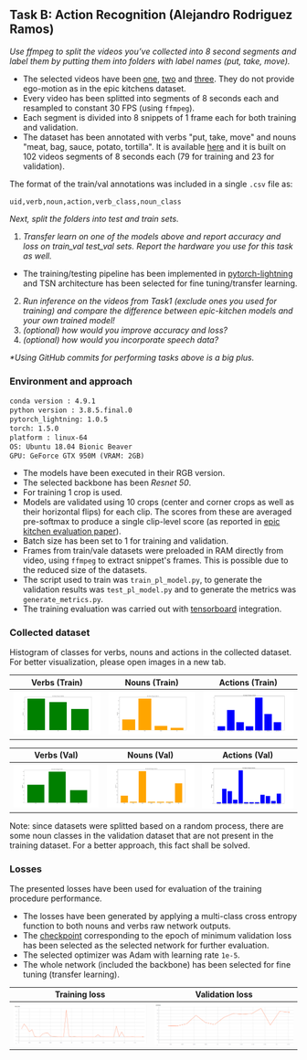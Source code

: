 ## Task B: Action Recognition (Alejandro Rodriguez Ramos)

_Use ffmpeg to split the videos you’ve collected into 8 second segments and label them by putting them into folders with label names (put, take, move)._

  -  The selected videos have been [one](https://www.youtube.com/watch?v=ZUr3DxYyTqI&t), [two](https://www.youtube.com/watch?v=c-uBjf988yE&t) and [three](https://www.youtube.com/watch?v=wiAYDb73Dbo&t). They do not provide ego-motion as in the epic kitchens dataset.
  - Every video has been splitted into segments of 8 seconds each and resampled to constant 30 FPS (using `ffmpeg`).
  - Each segment is divided into 8 snippets of 1 frame each for both training and validation.
  - The dataset has been annotated with verbs "put, take, move" and nouns "meat, bag, sauce, potato, tortilla". It is available [here](https://upm365-my.sharepoint.com/:u:/g/personal/alejandro_rramos_alumnos_upm_es/EXBXPixxHlRKvTmXoOsp7gUBuOhIWmlKIejCB51FputDwg?e=uFLXyI) and it is built on 102 videos segments of 8 seconds each (79 for training and 23 for validation).
  
  The format of the train/val annotations was included in a single `.csv` file as:
  
  ```
  uid,verb,noun,action,verb_class,noun_class
  ```

_Next, split the folders into test and train sets._

1. _Transfer learn on one of the models above and report accuracy and loss on train_val test_val sets. Report the hardware you use for this task as well._
  
  - The training/testing pipeline has been implemented in [pytorch-lightning](https://pytorch-lightning.readthedocs.io/en/stable/) and TSN architecture has been selected for fine tuning/transfer learning.  

2. _Run inference on the videos from Task1 (exclude ones you used for training) and compare the difference between epic-kitchen models and your own trained model!_
3. _(optional) how would you improve accuracy and loss?_
4. _(optional) how would you incorporate speech data?_

_*Using GitHub commits for performing tasks above is a big plus._

### Environment and approach

  ```
  conda version : 4.9.1
  python version : 3.8.5.final.0
  pytorch_lightning: 1.0.5
  torch: 1.5.0
  platform : linux-64
  OS: Ubuntu 18.04 Bionic Beaver
  GPU: GeForce GTX 950M (VRAM: 2GB)
  ```
 
  - The models have been executed in their RGB version.
  - The selected backbone has been _Resnet 50_.
  - For training 1 crop is used.
  - Models are validated using 10 crops (center and corner crops as well as their horizontal flips) for each clip. The scores from these are averaged pre-softmax to produce a single clip-level score (as reported in [epic kitchen evaluation paper](https://arxiv.org/pdf/1908.00867.pdf)).
  - Batch size has been set to 1 for training and validation.
  - Frames from train/vale datasets were preloaded in RAM directly from video, using `ffmpeg` to extract snippet's frames. This is possible due to the reduced size of the datasets.
  - The script used to train was `train_pl_model.py`, to generate the validation results was `test_pl_model.py` and to generate the metrics was `generate_metrics.py`.
  - The training evaluation was carried out with [tensorboard](https://www.tensorflow.org/tensorboard?hl=es-419) integration.
  
  ### Collected dataset
  
  Histogram of classes for verbs, nouns and actions in the collected dataset. For better visualization, please open images in a new tab.
  
  | Verbs (Train) | Nouns (Train) | Actions (Train) |
| --- | --- | --- |
| ![](images/task_b/val_stats_verbs.png)  |  ![](images/task_b/val_stats_nouns.png) | ![](images/task_b/val_stats_actions.png) |

  | Verbs (Val) | Nouns (Val) | Actions (Val) |
| --- | --- | --- |
| ![](images/task_b/train_stats_verbs.png)  |  ![](images/task_b/train_stats_nouns.png) | ![](images/task_b/train_stats_actions.png) |

Note: since datasets were splitted based on a random process, there are some noun classes in the validation dataset that are not present in the training dataset. For a better approach, this fact shall be solved.

### Losses

The presented losses have been used for evaluation of the training procedure performance. 
  
  - The losses have been generated by applying a multi-class cross entropy function to both nouns and verbs raw network outputs. 
  - The [checkpoint](https://upm365-my.sharepoint.com/:u:/g/personal/alejandro_rramos_alumnos_upm_es/EZInsnPNw29Osz8srGwCFF4B7QKUtoghGjUAxDS3o7awKw?e=jM79C3) corresponding to the epoch of minimum validation loss has been selected as the selected network for further evaluation.
  - The selected optimizer was Adam with learning rate `1e-5`.
  - The whole network (included the backbone) has been selected for fine tuning (transfer learning).
  
| Training loss | Validation loss |
| --- | --- |
| ![](images/task_b/trained/training_train_loss.png) | ![](images/task_b/trained/training_val_loss.png) |
